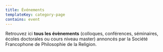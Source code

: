 ```yaml
---
title: Événements
templateKey: category-page
contains: event
---
```

Retrouvez ici **tous les évènements** (colloques, conférences, séminaires, écoles doctorales ou cours niveau master) annoncés par la Société Francophone de Philosophie de la Religion.
